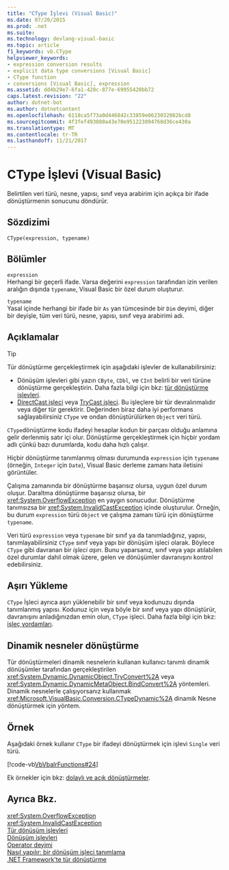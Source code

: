 ```yaml
---
title: "CType İşlevi (Visual Basic)"
ms.date: 07/20/2015
ms.prod: .net
ms.suite: 
ms.technology: devlang-visual-basic
ms.topic: article
f1_keywords: vb.CType
helpviewer_keywords:
- expression conversion results
- explicit data type conversions [Visual Basic]
- CType function
- conversions [Visual Basic], expression
ms.assetid: dd4b29e7-6fa1-428c-877e-69955420bb72
caps.latest.revision: "22"
author: dotnet-bot
ms.author: dotnetcontent
ms.openlocfilehash: 6118ca5f73a0d446842c33859e0623032082bcd8
ms.sourcegitcommit: 4f3fef493080a43e70e951223894768d36ce430a
ms.translationtype: MT
ms.contentlocale: tr-TR
ms.lasthandoff: 11/21/2017
---
```

# <a name="ctype-function-visual-basic"></a>CType İşlevi (Visual Basic)
Belirtilen veri türü, nesne, yapısı, sınıf veya arabirim için açıkça bir ifade dönüştürmenin sonucunu döndürür.  
  
## <a name="syntax"></a>Sözdizimi  
  
```  
CType(expression, typename)  
```  
  
## <a name="parts"></a>Bölümler  
 `expression`  
 Herhangi bir geçerli ifade. Varsa değerini `expression` tarafından izin verilen aralığın dışında `typename`, Visual Basic bir özel durum oluşturur.  
  
 `typename`  
 Yasal içinde herhangi bir ifade bir `As` yan tümcesinde bir `Dim` deyimi, diğer bir deyişle, tüm veri türü, nesne, yapısı, sınıf veya arabirimi adı.  
  
## <a name="remarks"></a>Açıklamalar  
  
> [!TIP]
>  Tür dönüştürme gerçekleştirmek için aşağıdaki işlevler de kullanabilirsiniz:  
>   
>  -   Dönüşüm işlevleri gibi yazın `CByte`, `CDbl`, ve `CInt` belirli bir veri türüne dönüştürme gerçekleştirin. Daha fazla bilgi için bkz: [tür dönüştürme işlevleri](../../../visual-basic/language-reference/functions/type-conversion-functions.md).  
> -   [DirectCast işleci](../../../visual-basic/language-reference/operators/directcast-operator.md) veya [TryCast işleci](../../../visual-basic/language-reference/operators/trycast-operator.md). Bu işleçlere bir tür devralınmalıdır veya diğer tür gerektirir. Değerinden biraz daha iyi performans sağlayabilirsiniz `CType` ve ondan dönüştürülürken `Object` veri türü.  
  
 `CType`dönüştürme kodu ifadeyi hesaplar kodun bir parçası olduğu anlamına gelir derlenmiş satır içi olur. Dönüştürme gerçekleştirmek için hiçbir yordam adlı çünkü bazı durumlarda, kodu daha hızlı çalışır.  
  
 Hiçbir dönüştürme tanımlanmış olması durumunda `expression` için `typename` (örneğin, `Integer` için `Date`), Visual Basic derleme zamanı hata iletisini görüntüler.  
  
 Çalışma zamanında bir dönüştürme başarısız olursa, uygun özel durum oluşur. Daraltma dönüştürme başarısız olursa, bir <xref:System.OverflowException> en yaygın sonucudur. Dönüştürme tanımsızsa bir <xref:System.InvalidCastException> içinde oluşturulur. Örneğin, bu durum `expression` türü `Object` ve çalışma zamanı türü için dönüştürme `typename`.  
  
 Veri türü `expression` veya `typename` bir sınıf ya da tanımladığınız, yapısı, tanımlayabilirsiniz `CType` sınıf veya yapı bir dönüşüm işleci olarak. Böylece `CType` gibi davranan bir *işleci aşırı*. Bunu yaparsanız, sınıf veya yapı atılabilen özel durumlar dahil olmak üzere, gelen ve dönüşümler davranışını kontrol edebilirsiniz.  
  
## <a name="overloading"></a>Aşırı Yükleme  
 `CType` İşleci ayrıca aşırı yüklenebilir bir sınıf veya kodunuzu dışında tanımlanmış yapısı. Kodunuz için veya böyle bir sınıf veya yapı dönüştürür, davranışını anladığınızdan emin olun, `CType` işleci. Daha fazla bilgi için bkz: [işleç yordamları](../../../visual-basic/programming-guide/language-features/procedures/operator-procedures.md).  
  
## <a name="converting-dynamic-objects"></a>Dinamik nesneler dönüştürme  
 Tür dönüştürmeleri dinamik nesnelerin kullanan kullanıcı tanımlı dinamik dönüşümler tarafından gerçekleştirilen <xref:System.Dynamic.DynamicObject.TryConvert%2A> veya <xref:System.Dynamic.DynamicMetaObject.BindConvert%2A> yöntemleri. Dinamik nesnelerle çalışıyorsanız kullanmak <xref:Microsoft.VisualBasic.Conversion.CTypeDynamic%2A> dinamik Nesne dönüştürmek için yöntem.  
  
## <a name="example"></a>Örnek  
 Aşağıdaki örnek kullanır `CType` bir ifadeyi dönüştürmek için işlevi `Single` veri türü.  
  
 [!code-vb[VbVbalrFunctions#24](../../../visual-basic/language-reference/functions/codesnippet/VisualBasic/ctype-function_1.vb)]  
  
 Ek örnekler için bkz: [dolaylı ve açık dönüştürmeler](../../../visual-basic/programming-guide/language-features/data-types/implicit-and-explicit-conversions.md).  
  
## <a name="see-also"></a>Ayrıca Bkz.  
 <xref:System.OverflowException>  
 <xref:System.InvalidCastException>  
 [Tür dönüşüm işlevleri](../../../visual-basic/language-reference/functions/type-conversion-functions.md)  
 [Dönüşüm işlevleri](../../../visual-basic/language-reference/functions/conversion-functions.md)  
 [Operator deyimi](../../../visual-basic/language-reference/statements/operator-statement.md)  
 [Nasıl yapılır: bir dönüşüm işleci tanımlama](../../../visual-basic/programming-guide/language-features/procedures/how-to-define-a-conversion-operator.md)  
 [.NET Framework'te tür dönüştürme](http://msdn.microsoft.com/library/ba36154f-064c-47d3-9f05-72f93a7ca96d)
